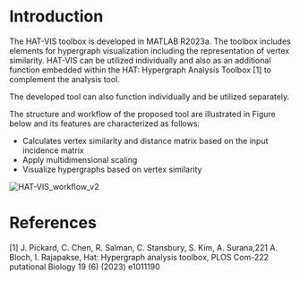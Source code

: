 # Introduction
The HAT-VIS toolbox is developed in MATLAB R2023a. The toolbox includes elements for hypergraph visualization including the representation of vertex similarity. HAT-VIS can be utilized individually and also as an additional function embedded within the HAT: Hypergraph Analysis Toolbox [1] to complement the analysis tool.

The developed tool can also function individually and be utilized separately.

The structure and workflow of the proposed tool are illustrated in Figure below and its features are characterized as follows: 
* Calculates vertex similarity and distance matrix based on the input incidence matrix
* Apply multidimensional scaling
* Visualize hypergraphs based on vertex similarity
  
![HAT-VIS_workflow_v2](https://github.com/abonyilab/HAT-VIS_MATLAB/assets/20737406/2b702920-1467-4010-9fca-f30f5f7bf546)

# References
[1] J. Pickard, C. Chen, R. Salman, C. Stansbury, S. Kim, A. Surana,221 A. Bloch, I. Rajapakse, Hat: Hypergraph analysis toolbox, PLOS Com-222 putational Biology 19 (6) (2023) e1011190
